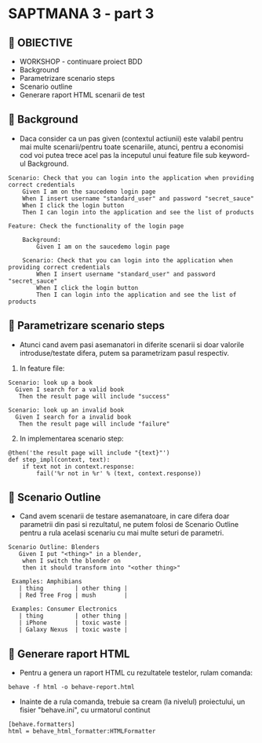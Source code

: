 # SAPTMANA 3 - part 3

##  📝 OBIECTIVE
- WORKSHOP - continuare proiect BDD
- Background
- Parametrizare scenario steps
- Scenario outline
- Generare raport HTML scenarii de test

## 🔶 Background
- Daca consider ca un pas given (contextul actiunii)
este valabil pentru mai multe scenarii/pentru toate scenariile,
atunci, pentru a economisi cod voi putea trece
acel pas la inceputul unui feature file sub keyword-ul
Background.
```
Scenario: Check that you can login into the application when providing correct credentials
    Given I am on the saucedemo login page
    When I insert username "standard_user" and password "secret_sauce"
    When I click the login button
    Then I can login into the application and see the list of products
```

```
Feature: Check the functionality of the login page

    Background:
        Given I am on the saucedemo login page
        
    Scenario: Check that you can login into the application when providing correct credentials
        When I insert username "standard_user" and password "secret_sauce"
        When I click the login button
        Then I can login into the application and see the list of products
```

## 🔶 Parametrizare scenario steps
- Atunci cand avem pasi asemanatori in diferite scenarii si doar valorile introduse/testate difera,
putem sa parametrizam pasul respectiv.

1. In feature file:
```
Scenario: look up a book
  Given I search for a valid book
   Then the result page will include "success"

Scenario: look up an invalid book
  Given I search for a invalid book
   Then the result page will include "failure"
```

2. In implementarea scenario step:

```
@then('the result page will include "{text}"')
def step_impl(context, text):
    if text not in context.response:
        fail('%r not in %r' % (text, context.response))
```

## 🔶 Scenario Outline
- Cand avem scenarii de testare asemanatoare,
in care difera doar parametrii din pasi si rezultatul,
ne putem folosi de Scenario Outline pentru a rula
acelasi scenariu cu mai multe seturi de parametri.

```
Scenario Outline: Blenders
   Given I put "<thing>" in a blender,
    when I switch the blender on
    then it should transform into "<other thing>"

 Examples: Amphibians
   | thing         | other thing |
   | Red Tree Frog | mush        |

 Examples: Consumer Electronics
   | thing         | other thing |
   | iPhone        | toxic waste |
   | Galaxy Nexus  | toxic waste |
```

## 🔶 Generare raport HTML

- Pentru a genera un raport HTML cu rezultatele testelor,
rulam comanda:

```commandline
behave -f html -o behave-report.html
```

- Inainte de a rula comanda, trebuie sa cream (la nivelul)
proiectului, un fisier "behave.ini", cu urmatorul continut
```
[behave.formatters]
html = behave_html_formatter:HTMLFormatter 
```
